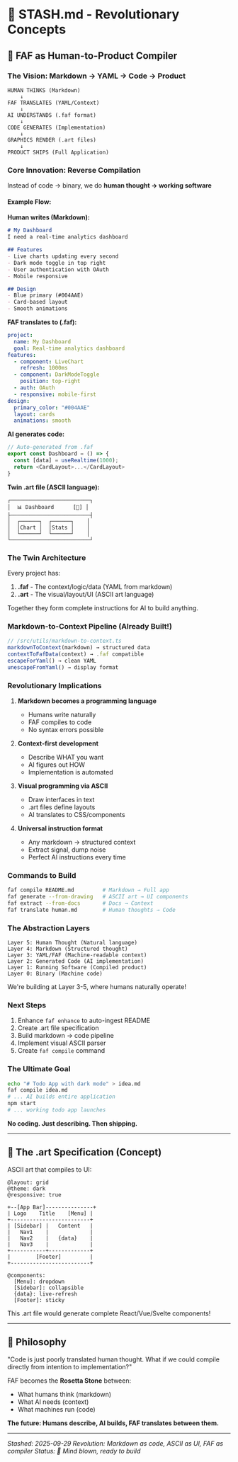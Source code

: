 # 🧬 STASH.md - Revolutionary Concepts

## 🚀 FAF as Human-to-Product Compiler

### The Vision: Markdown → YAML → Code → Product

```
HUMAN THINKS (Markdown)
    ↓
FAF TRANSLATES (YAML/Context)
    ↓
AI UNDERSTANDS (.faf format)
    ↓
CODE GENERATES (Implementation)
    ↓
GRAPHICS RENDER (.art files)
    ↓
PRODUCT SHIPS (Full Application)
```

### Core Innovation: Reverse Compilation

Instead of code → binary, we do **human thought → working software**

#### Example Flow:

**Human writes (Markdown):**
```markdown
# My Dashboard
I need a real-time analytics dashboard

## Features
- Live charts updating every second
- Dark mode toggle in top right
- User authentication with OAuth
- Mobile responsive

## Design
- Blue primary (#004AAE)
- Card-based layout
- Smooth animations
```

**FAF translates to (.faf):**
```yaml
project:
  name: My Dashboard
  goal: Real-time analytics dashboard
features:
  - component: LiveChart
    refresh: 1000ms
  - component: DarkModeToggle
    position: top-right
  - auth: OAuth
  - responsive: mobile-first
design:
  primary_color: "#004AAE"
  layout: cards
  animations: smooth
```

**AI generates code:**
```typescript
// Auto-generated from .faf
export const Dashboard = () => {
  const [data] = useRealtime(1000);
  return <CardLayout>...</CardLayout>
}
```

**Twin .art file (ASCII language):**
```ascii
┌─────────────────────────┐
│  📊 Dashboard      [🌙] │
├─────────────────────────┤
│  ┌──────┐  ┌──────┐    │
│  │Chart │  │Stats │    │
│  └──────┘  └──────┘    │
└─────────────────────────┘
```

### The Twin Architecture

Every project has:
1. **.faf** - The context/logic/data (YAML from markdown)
2. **.art** - The visual/layout/UI (ASCII art language)

Together they form complete instructions for AI to build anything.

### Markdown-to-Context Pipeline (Already Built!)

```typescript
// /src/utils/markdown-to-context.ts
markdownToContext(markdown) → structured data
contextToFafData(context) → .faf compatible
escapeForYaml() → clean YAML
unescapeFromYaml() → display format
```

### Revolutionary Implications

1. **Markdown becomes a programming language**
   - Humans write naturally
   - FAF compiles to code
   - No syntax errors possible

2. **Context-first development**
   - Describe WHAT you want
   - AI figures out HOW
   - Implementation is automated

3. **Visual programming via ASCII**
   - Draw interfaces in text
   - .art files define layouts
   - AI translates to CSS/components

4. **Universal instruction format**
   - Any markdown → structured context
   - Extract signal, dump noise
   - Perfect AI instructions every time

### Commands to Build

```bash
faf compile README.md         # Markdown → Full app
faf generate --from-drawing   # ASCII art → UI components
faf extract --from-docs       # Docs → Context
faf translate human.md        # Human thoughts → Code
```

### The Abstraction Layers

```
Layer 5: Human Thought (Natural language)
Layer 4: Markdown (Structured thought)
Layer 3: YAML/FAF (Machine-readable context)
Layer 2: Generated Code (AI implementation)
Layer 1: Running Software (Compiled product)
Layer 0: Binary (Machine code)
```

We're building at Layer 3-5, where humans naturally operate!

### Next Steps

1. Enhance `faf enhance` to auto-ingest README
2. Create .art file specification
3. Build markdown → code pipeline
4. Implement visual ASCII parser
5. Create `faf compile` command

### The Ultimate Goal

```bash
echo "# Todo App with dark mode" > idea.md
faf compile idea.md
# ... AI builds entire application
npm start
# ... working todo app launches
```

**No coding. Just describing. Then shipping.**

---

## 🎨 The .art Specification (Concept)

ASCII art that compiles to UI:

```art
@layout: grid
@theme: dark
@responsive: true

+--[App Bar]---------------+
| Logo    Title    [Menu] |
+-------------------------+
| [Sidebar] |   Content   |
|   Nav1    |             |
|   Nav2    |   {data}    |
|   Nav3    |             |
+-----------+-------------+
|        [Footer]         |
+-------------------------+

@components:
  [Menu]: dropdown
  [Sidebar]: collapsible
  {data}: live-refresh
  [Footer]: sticky
```

This .art file would generate complete React/Vue/Svelte components!

---

## 🧠 Philosophy

"Code is just poorly translated human thought. What if we could compile directly from intention to implementation?"

FAF becomes the **Rosetta Stone** between:
- What humans think (markdown)
- What AI needs (context)
- What machines run (code)

**The future: Humans describe, AI builds, FAF translates between them.**

---

*Stashed: 2025-09-29*
*Revolution: Markdown as code, ASCII as UI, FAF as compiler*
*Status: 🤯 Mind blown, ready to build*